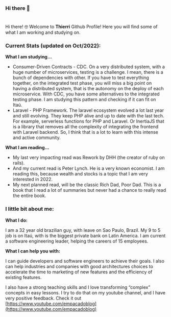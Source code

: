 ### Hi there 👋

# 

Hi there! 🤓 Welcome to **Thierri** Github Profile! Here you will find some of what I am working and studying on. 

### **Current Stats (updated on Oct/2022):**

**What I am studying…**

- Consumer-Driven Contracts - CDC.  On a very distributed system, with a huge number of microservices, testing is a challenge. I mean, there is a bunch of dependencies with other. If you have to test everything together, on the integrated test phase, you will miss a big point on having a distributed system, that is the autonomy on the deploy of each microservice. With CDC, you have some alternatives to the integrated testing phase. I am studying this pattern and checking if it can fit on Itaú.
- Laravel - PHP Framework. The laravel ecosystem evolved a lot last year and still evolving. They keep PHP alive and up to date with the last tech. For example, serverless functions for PHP and Laravel. Or InertiaJS that is a library that removes all the complexity of integrating the frontend with Laravel backend. So, I think that is a lot to learn with this intense and active community.

**What I am reading…**

- My last very impacting read was Rework by DHH (the creator of ruby on rails).
- And my current read is Peter Lynch. He is a very known economist. I am reading this, because wealth and stocks is a topic that I am very interested in 2022.
- My next planned read, will be the classic Rich Dad, Poor Dad. This is a book that I read a lot of summaries but never had a chance to really read the entire book.

### I little bit about me:

**What I do:**

I am a 32 year old brazilian guy, with leave on Sao Paulo, Brazil. My 9 to 5 job is on Itaú, with is the biggest private bank on Latin America. I am current a software engineering leader, helping the careers of 15 employees.

**What I can help you with:**

I can guide developers and software engineers to achieve their goals. I also can help industries and companies with good architectures choices to accelerate the time to marketing of new features and the efficiency of existing features.

I also have a strong teaching skills and I love transforming “complex” concepts in easy lessons. I try to do that on my youtube channel, and I have very positive feedback. Check it out [https://www.youtube.com/empacadoblog](https://www.youtube.com/empacadoblog)
